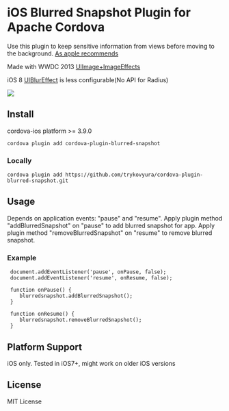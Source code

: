 # iOS Blurred Snapshot Plugin for Apache Cordova

Use this plugin to keep sensitive information from views before moving to the background.
[As apple recommends](https://developer.apple.com/library/ios/documentation/iPhone/Conceptual/iPhoneOSProgrammingGuide/BackgroundExecution/BackgroundExecution.html#//apple_ref/doc/uid/TP40007072-CH4-SW8.)

Made with WWDC 2013 [UIImage+ImageEffects](https://developer.apple.com/library/ios/samplecode/UIImageEffects/Listings/UIImageEffects_UIImageEffects_h.html#//apple_ref/doc/uid/DTS40013396-UIImageEffects_UIImageEffects_h-DontLinkElementID_8)

iOS 8 [UIBlurEffect](https://developer.apple.com/library/ios/documentation/UIKit/Reference/UIBlurEffect_Ref/) is less configurable(No API for Radius)

![](https://github.com/trykovyura/cordova-plugin-blurred-snapshot/blob/master/blurredScreenShot.png)

## Install
cordova-ios platform >= 3.9.0

```
cordova plugin add cordova-plugin-blurred-snapshot
```

### Locally

```
cordova plugin add https://github.com/trykovyura/cordova-plugin-blurred-snapshot.git
```

## Usage

Depends on application events: "pause" and "resume".
Apply plugin method "addBlurredSnapshot" on "pause" to add blurred snapshot for app.
Apply plugin method "removeBlurredSnapshot" on "resume" to remove  blurred snapshot.

### Example
```
 document.addEventListener('pause', onPause, false);
 document.addEventListener('resume', onResume, false);

 function onPause() {
    blurredsnapshot.addBlurredSnapshot();
 }

 function onResume() {
    blurredsnapshot.removeBlurredSnapshot();
 }
```

## Platform Support

iOS only. Tested in iOS7+, might work on older iOS versions

## License

MIT License
